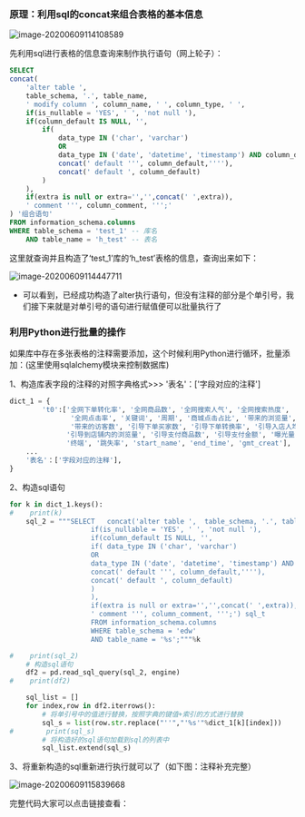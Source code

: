 ### 原理：利用sql的concat来组合表格的基本信息

![image-20200609114108589](C:\Users\Administrator\AppData\Roaming\Typora\typora-user-images\image-20200609114108589.png)

先利用sql进行表格的信息查询来制作执行语句（网上轮子）：

```sql
SELECT     
concat(    
    'alter table ',     
    table_schema, '.', table_name,     
    ' modify column ', column_name, ' ', column_type, ' ',     
    if(is_nullable = 'YES', ' ', 'not null '),     
    if(column_default IS NULL, '',     
        if(    
            data_type IN ('char', 'varchar')     
            OR     
            data_type IN ('date', 'datetime', 'timestamp') AND column_default != 'CURRENT_TIMESTAMP',     
            concat(' default ''', column_default,''''),     
            concat(' default ', column_default)    
        )    
    ),     
    if(extra is null or extra='','',concat(' ',extra)),  
    ' comment ''', column_comment, ''';'    
) '组合语句'    
FROM information_schema.columns    
WHERE table_schema = 'test_1' -- 库名    
    AND table_name = 'h_test' -- 表名
```

这里就查询并且构造了‘test_1’库的‘h_test’表格的信息，查询出来如下：

![image-20200609114447711](C:\Users\Administrator\AppData\Roaming\Typora\typora-user-images\image-20200609114447711.png)

- 可以看到，已经成功构造了alter执行语句，但没有注释的部分是个单引号，我们接下来就是对单引号的语句进行赋值便可以批量执行了

### 利用Python进行批量的操作

如果库中存在多张表格的注释需要添加，这个时候利用Python进行循环，批量添加：(这里使用sqlalchemy模块来控制数据库)

1、构造库表字段的注释的对照字典格式>>> '表名'：['字段对应的注释']

```python
dict_1 = {
        't0':['全网下单转化率', '全网商品数', '全网搜索人气', '全网搜索热度', 
               '全网点击率', '关键词', '周期', '商城点击占比', '带来的浏览量', 
               '带来的访客数', '引导下单买家数', '引导下单转换率', '引导入店人均浏览量', 
              '引导到店铺内的浏览量', '引导支付商品数', '引导支付金额', '曝光量', '直通车平均点击单价', 
              '终端', '跳失率', 'start_name', 'end_time', 'gmt_creat'],
    ...
    '表名'：['字段对应的注释'],
}
```

2、构造sql语句

```python
for k in dict_1.keys():
#    print(k)
    sql_2 = """SELECT   concat('alter table ',  table_schema, '.', table_name, ' modify column ', column_name, ' ', column_type, ' ',     
                    if(is_nullable = 'YES', ' ', 'not null '),     
                    if(column_default IS NULL, '',     
                    if( data_type IN ('char', 'varchar')     
                    OR     
                    data_type IN ('date', 'datetime', 'timestamp') AND column_default != 'CURRENT_TIMESTAMP',     
                    concat(' default ''', column_default,''''),     
                    concat(' default ', column_default)    
                    )    
                    ),     
                    if(extra is null or extra='','',concat(' ',extra)),  
                    ' comment ''', column_comment, ''';') sql_t    
                    FROM information_schema.columns    
                    WHERE table_schema = 'edw'    
                    AND table_name = '%s';"""%k

#    print(sql_2)
    # 构造sql语句
    df2 = pd.read_sql_query(sql_2, engine)
#    print(df2)

    sql_list = []
    for index,row in df2.iterrows():
        # 将单引号中的值进行替换，按照字典的键值+索引的方式进行替换
        sql_s = list(row.str.replace("''","'%s'"%dict_1[k][index]))
#        print(sql_s)
        # 将构造好的sql语句加载到sql的列表中
        sql_list.extend(sql_s)
```

3、将重新构造的sql重新进行执行就可以了（如下图：注释补充完整）

![image-20200609115839668](C:\Users\Administrator\AppData\Roaming\Typora\typora-user-images\image-20200609115839668.png)

完整代码大家可以点击链接查看：